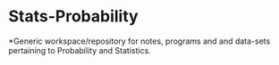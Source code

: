 <h1>Stats-Probability</h1>

*Generic workspace/repository for notes, programs and and data-sets pertaining to Probability and Statistics.

